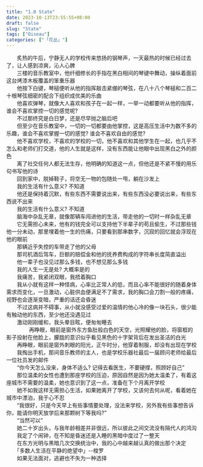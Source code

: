 ```yaml
---  
title: "1.0 State"  
date: 2023-10-13T23:55:55+08:00  
draft: false  
slug: "State"  
tags: ["Oiseau"]  
categories: ["「花丛」"]  
---  
```

　　炙热的午后，宁静无人的学校传来悠扬的钢琴声，一天最热的时候已经过去了，让人感到凉爽，沁人心脾  
　　三楼的音乐教室中，他纤细修长的手指在黑白相间的琴键中舞动，操纵着面前这台烤漆木板覆盖的笨重乐器  
　　他按下白键，琴槌便听从他的指挥敲击紧绷的琴弦，在八十八个琴槌和二百二十根琴弦细密的配合下组织成优美的乐曲  
　　他喜欢弹琴，就像大人喜欢和孩子在一起一样，一举一动都要听从他的指挥，谁会不喜欢掌控一切的感觉呢?  
　　不过那终究是白日梦，还是尽早抛之脑后吧  
　　但至少在音乐教室中，一切的一切都要由他掌控，这是高压生活中为数不多的乐趣，谁会不喜欢掌握一切的感觉? 谁会不喜欢自由的感觉?  
　　他不喜欢学校，不喜欢的学校的一切，他不喜欢和其他学生在一起，也几乎不怎么和老师们打交道，他的人生就是这样，没有东西能让他眼中出现黑白之外的颜色  
　　离了社交任何人都无法生存，他明确的知道这一点，但他还是不紧不慢的用乐句书写他的诗  
　　回到家中，脱掉鞋子，将空无一物的包随处一甩，躺在沙发上  
　　我的生活有什么意义? 不知道  
　　他还是保持着沉默，有些东西不需要说出来，有些东西没必要说出来，有些东西说不出来  
　　我的生活有什么意义? 不知道  
　　脑海中杂乱无章，就像那辆车闯进他的生活，带走他的一切时一样杂乱无章  
　　它无需担心未来，他有的钱完全可以支持他下半辈子的苟且偷生，不过那些钱他一分未动，那里埋着他一生的伤痛，只要看到那串数字，沉寂的回忆就会浮现在他的眼前  
　　那辆近乎失控的车带走了他的父母  
　　那司机酒后驾车，巨额的赔偿金和他的抚养费构成的字符串长度简直溢出  
　　他一辈子也没见过那么多钱，也不想见那么多钱  
　　我的人生一无是处? 大概率是的  
　　我痛苦，我紧闭双眼，我捂着胸口  
　　我从小就有这样一种怪病，心率比正常人的低，而且心率不能很好的随着身体需求而变化，一旦激动，心脏供血便满足不了需求，我的胸口会刀割一般的疼痛，视野也会逐渐变暗，严重的话还会昏迷  
　　不过这病并不碍事，从小就没感受过爱的温情的他心冷的像一块石头，很少能有触动他的东西，至少他还没遇见过  
　　激动刚刚缓和，我头晕目眩，便匆匆睡去  
　　
　　再睁眼，眼前是窗外东方鱼肚般白色的天空，光照耀他的脸，将窗框的影子投射在他脸上，朦胧的意识似乎看见黑色的十字架背后在发出圣洁的白光  
　　再睁眼，眼前是窗外刺眼的阳光，正午时分，他穿着制服，却没有出现在学校  
　　我掏出手机，那间音乐教师的主人，也是学校乐器社最后一届顾问老师给最后一位社员发的邮件  
　　“你今天怎么没来，身体不适么? 记得去看医生，不要硬撑，照顾好自己”  
　　那位温柔的女性也遭到那座学校的压迫，原因自然是因为她太温柔了，有着这座城市不需要的温柔，她也意识到了这一点，准备在下个月离开学校  
　　她不如我这样无需担心生活，如果她离开了学校，又该何去何从呢，看着她在城市中漂泊，我于心不忍  
　　“我很好，只是今天早上有些事情要处理，没法来学校，另外我有些事想告诉你，能请你明天放学后来那颗树下等我吗?”  
　　“当然可以”  
　　她二十岁出头，与我年龄相差并非很远，所以彼此之间交流没有隔代人的鸿沟  
　　我定了个闹钟，在不知是昏迷还是入睡的黑暗中度过了一整天  
　　在东方光明与黑暗几次交换统治中，我的心中越来越认真的做出那个决定  
　　「多数人生活在平静的绝望中」--梭罗  
　　如果无法面对，逃避也不失为一种选择  
　　
　　
　　
　　
